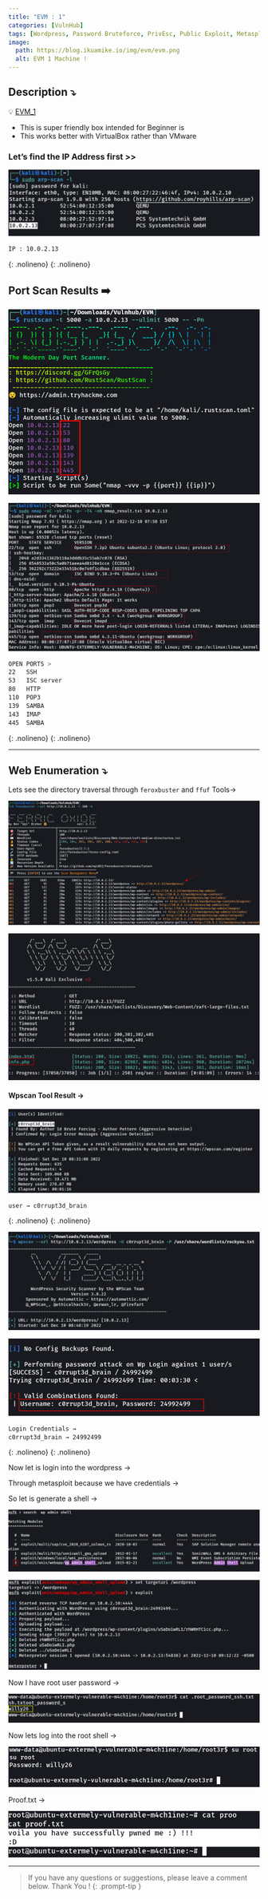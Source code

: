 ```yaml
---
title: "EVM : 1"
categories: [VulnHub]
tags: [Wordpress, Password Bruteforce, PrivEsc, Public Exploit, Metasploit]
image:
  path: https://blog.ikuamike.io/img/evm/evm.png
  alt: EVM 1 Machine !
---
```


## **Description ⤵️**


💡 [EVM_1](https://www.vulnhub.com/entry/evm-1,391/)

- This is super friendly box intended for Beginner is
- This works better with VirtualBox rather than VMware


### Let’s find the IP Address first >>

![Untitled](/Vulnhub-Files/img/EVM_1/Untitled.png)

```bash
IP : 10.0.2.13
```
{: .nolineno}
{: .nolineno}

## Port Scan Results ➡️

![Untitled](/Vulnhub-Files/img/EVM_1/Untitled%201.png)

![Untitled](/Vulnhub-Files/img/EVM_1/Untitled%202.png)

```bash
OPEN PORTS >
22   SSH
53   ISC server
80   HTTP
110  POP3
139  SAMBA
143  IMAP
445  SAMBA
```
{: .nolineno}
{: .nolineno}

---

## Web Enumeration ⤵️

Lets see the directory traversal through `feroxbuster` and `ffuf` Tools→

![Untitled](/Vulnhub-Files/img/EVM_1/Untitled%203.png)

![Untitled](/Vulnhub-Files/img/EVM_1/Untitled%204.png)

#### Wpscan Tool Result →

![Untitled](/Vulnhub-Files/img/EVM_1/Untitled%205.png)

```text
user → c0rrupt3d_brain
```
{: .nolineno}
{: .nolineno}

![Untitled](/Vulnhub-Files/img/EVM_1/Untitled%206.png)

![Untitled](/Vulnhub-Files/img/EVM_1/Untitled%207.png)

```bash
Login Credentials → 
c0rrupt3d_brain → 24992499
```
{: .nolineno}
{: .nolineno}

Now let is login into the wordpress →

Through metasploit because we have credentials →

So let is generate a shell →

![Untitled](/Vulnhub-Files/img/EVM_1/Untitled%208.png)

![Untitled](/Vulnhub-Files/img/EVM_1/Untitled%209.png)

Now I have root user password → 

![Untitled](/Vulnhub-Files/img/EVM_1/Untitled%2010.png)

Now lets log into the root shell →

![Untitled](/Vulnhub-Files/img/EVM_1/Untitled%2011.png)

Proof.txt →

![Untitled](/Vulnhub-Files/img/EVM_1/Untitled%2012.png)

---

> If you have any questions or suggestions, please leave a comment below.
Thank You ! 
{: .prompt-tip }